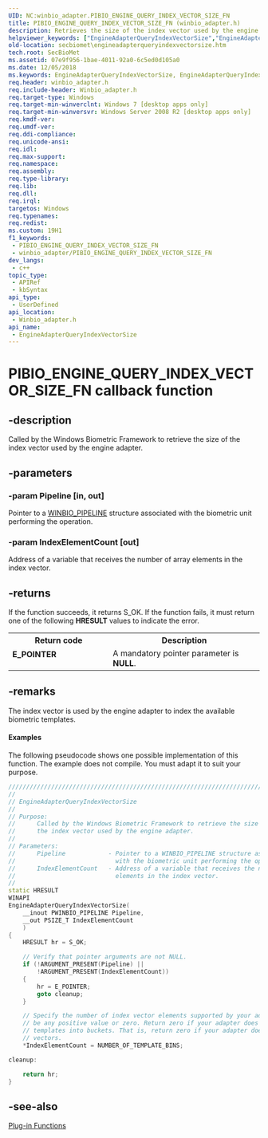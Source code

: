 ```yaml
---
UID: NC:winbio_adapter.PIBIO_ENGINE_QUERY_INDEX_VECTOR_SIZE_FN
title: PIBIO_ENGINE_QUERY_INDEX_VECTOR_SIZE_FN (winbio_adapter.h)
description: Retrieves the size of the index vector used by the engine adapter.
helpviewer_keywords: ["EngineAdapterQueryIndexVectorSize","EngineAdapterQueryIndexVectorSize callback function [Windows Biometric Framework API]","PIBIO_ENGINE_QUERY_INDEX_VECTOR_SIZE_FN","PIBIO_ENGINE_QUERY_INDEX_VECTOR_SIZE_FN callback","secbiomet.engineadapterqueryindexvectorsize","winbio_adapter/EngineAdapterQueryIndexVectorSize"]
old-location: secbiomet\engineadapterqueryindexvectorsize.htm
tech.root: SecBioMet
ms.assetid: 07e9f956-1bae-4011-92a0-6c5ed0d105a0
ms.date: 12/05/2018
ms.keywords: EngineAdapterQueryIndexVectorSize, EngineAdapterQueryIndexVectorSize callback function [Windows Biometric Framework API], PIBIO_ENGINE_QUERY_INDEX_VECTOR_SIZE_FN, PIBIO_ENGINE_QUERY_INDEX_VECTOR_SIZE_FN callback, secbiomet.engineadapterqueryindexvectorsize, winbio_adapter/EngineAdapterQueryIndexVectorSize
req.header: winbio_adapter.h
req.include-header: Winbio_adapter.h
req.target-type: Windows
req.target-min-winverclnt: Windows 7 [desktop apps only]
req.target-min-winversvr: Windows Server 2008 R2 [desktop apps only]
req.kmdf-ver: 
req.umdf-ver: 
req.ddi-compliance: 
req.unicode-ansi: 
req.idl: 
req.max-support: 
req.namespace: 
req.assembly: 
req.type-library: 
req.lib: 
req.dll: 
req.irql: 
targetos: Windows
req.typenames: 
req.redist: 
ms.custom: 19H1
f1_keywords:
 - PIBIO_ENGINE_QUERY_INDEX_VECTOR_SIZE_FN
 - winbio_adapter/PIBIO_ENGINE_QUERY_INDEX_VECTOR_SIZE_FN
dev_langs:
 - c++
topic_type:
 - APIRef
 - kbSyntax
api_type:
 - UserDefined
api_location:
 - Winbio_adapter.h
api_name:
 - EngineAdapterQueryIndexVectorSize
---
```


# PIBIO_ENGINE_QUERY_INDEX_VECTOR_SIZE_FN callback function


## -description

Called by the Windows Biometric Framework  to retrieve the size of the index vector used by the engine adapter.

## -parameters

### -param Pipeline [in, out]

Pointer to a <a href="https://docs.microsoft.com/windows/desktop/api/winbio_adapter/ns-winbio_adapter-winbio_pipeline">WINBIO_PIPELINE</a> structure associated with the biometric unit performing the operation.

### -param IndexElementCount [out]

Address of a variable that receives the number of array elements in the index vector.

## -returns

If the function succeeds, it returns S_OK. If the function fails, it must return one of the following <b>HRESULT</b> values to indicate the error.

<table>
<tr>
<th>Return code</th>
<th>Description</th>
</tr>
<tr>
<td width="40%">
<dl>
<dt><b>E_POINTER</b></dt>
</dl>
</td>
<td width="60%">
A mandatory pointer parameter is <b>NULL</b>.

</td>
</tr>
</table>

## -remarks

The index vector is used by the engine adapter to index the available biometric templates.


#### Examples

The following pseudocode shows one possible implementation of this function. The example does not compile. You must adapt it to suit your purpose.


```cpp
///////////////////////////////////////////////////////////////////////////////
//
// EngineAdapterQueryIndexVectorSize
//
// Purpose:
//      Called by the Windows Biometric Framework to retrieve the size of 
//      the index vector used by the engine adapter.
//
// Parameters:
//      Pipeline            - Pointer to a WINBIO_PIPELINE structure associated 
//                            with the biometric unit performing the operation.
//      IndexElementCount   - Address of a variable that receives the number of 
//                            elements in the index vector.
//
static HRESULT
WINAPI
EngineAdapterQueryIndexVectorSize(
    __inout PWINBIO_PIPELINE Pipeline,
    __out PSIZE_T IndexElementCount
    )
{
    HRESULT hr = S_OK;

    // Verify that pointer arguments are not NULL.
    if (!ARGUMENT_PRESENT(Pipeline) ||
        !ARGUMENT_PRESENT(IndexElementCount))
    {
        hr = E_POINTER;
        goto cleanup;
    }

    // Specify the number of index vector elements supported by your adapter. This can
    // be any positive value or zero. Return zero if your adapter does not support placing 
    // templates into buckets. That is, return zero if your adapter does not support index 
    // vectors.
    *IndexElementCount = NUMBER_OF_TEMPLATE_BINS;

cleanup:

    return hr;
}

```

## -see-also

<a href="https://docs.microsoft.com/windows/desktop/SecBioMet/plug-in-functions">Plug-in Functions</a>

